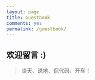 ```yaml
---
layout: page
title: Guestbook
comments: yes
permalink: /guestbook/
---
```

## 欢迎留言 :)

> 谈天、说地、侃代码、开车！

